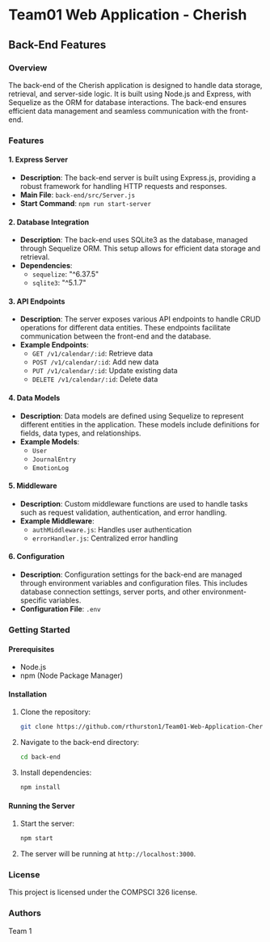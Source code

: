 # Team01 Web Application - Cherish

## Back-End Features

### Overview
The back-end of the Cherish application is designed to handle data storage, retrieval, and server-side logic. It is built using Node.js and Express, with Sequelize as the ORM for database interactions. The back-end ensures efficient data management and seamless communication with the front-end.

### Features

#### 1. Express Server
- **Description**: The back-end server is built using Express.js, providing a robust framework for handling HTTP requests and responses.
- **Main File**: `back-end/src/Server.js`
- **Start Command**: `npm run start-server`

#### 2. Database Integration
- **Description**: The back-end uses SQLite3 as the database, managed through Sequelize ORM. This setup allows for efficient data storage and retrieval.
- **Dependencies**:
    - `sequelize`: "^6.37.5"
    - `sqlite3`: "^5.1.7"

#### 3. API Endpoints
- **Description**: The server exposes various API endpoints to handle CRUD operations for different data entities. These endpoints facilitate communication between the front-end and the database.
- **Example Endpoints**:
    - `GET /v1/calendar/:id`: Retrieve data
    - `POST /v1/calendar/:id`: Add new data
    - `PUT /v1/calendar/:id`: Update existing data
    - `DELETE /v1/calendar/:id`: Delete data

#### 4. Data Models
- **Description**: Data models are defined using Sequelize to represent different entities in the application. These models include definitions for fields, data types, and relationships.
- **Example Models**:
    - `User`
    - `JournalEntry`
    - `EmotionLog`

#### 5. Middleware
- **Description**: Custom middleware functions are used to handle tasks such as request validation, authentication, and error handling.
- **Example Middleware**:
    - `authMiddleware.js`: Handles user authentication
    - `errorHandler.js`: Centralized error handling

#### 6. Configuration
- **Description**: Configuration settings for the back-end are managed through environment variables and configuration files. This includes database connection settings, server ports, and other environment-specific variables.
- **Configuration File**: `.env`

### Getting Started

#### Prerequisites
- Node.js
- npm (Node Package Manager)

#### Installation
1. Clone the repository:
     ```bash
     git clone https://github.com/rthurston1/Team01-Web-Application-Cherish.git
     ```
2. Navigate to the back-end directory:
     ```bash
     cd back-end
     ```
3. Install dependencies:
     ```bash
     npm install
     ```

#### Running the Server
1. Start the server:
     ```bash
     npm start
     ```
2. The server will be running at `http://localhost:3000`.

### License
This project is licensed under the COMPSCI 326 license.

### Authors
Team 1

